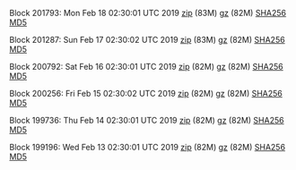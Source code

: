 Block 201793: Mon Feb 18 02:30:01 UTC 2019 [zip](https://files.01coin.io/mainnet/2019-02-18/bootstrap.dat.zip) (83M) [gz](https://files.01coin.io/mainnet/2019-02-18/bootstrap.dat.tar.gz) (82M) [SHA256](https://files.01coin.io/mainnet/2019-02-18/sha256.txt) [MD5](https://files.01coin.io/mainnet/2019-02-18/md5.txt)

Block 201287: Sun Feb 17 02:30:02 UTC 2019 [zip](https://files.01coin.io/mainnet/2019-02-17/bootstrap.dat.zip) (83M) [gz](https://files.01coin.io/mainnet/2019-02-17/bootstrap.dat.tar.gz) (82M) [SHA256](https://files.01coin.io/mainnet/2019-02-17/sha256.txt) [MD5](https://files.01coin.io/mainnet/2019-02-17/md5.txt)

Block 200792: Sat Feb 16 02:30:01 UTC 2019 [zip](https://files.01coin.io/mainnet/2019-02-16/bootstrap.dat.zip) (82M) [gz](https://files.01coin.io/mainnet/2019-02-16/bootstrap.dat.tar.gz) (82M) [SHA256](https://files.01coin.io/mainnet/2019-02-16/sha256.txt) [MD5](https://files.01coin.io/mainnet/2019-02-16/md5.txt)

Block 200256: Fri Feb 15 02:30:02 UTC 2019 [zip](https://files.01coin.io/mainnet/2019-02-15/bootstrap.dat.zip) (82M) [gz](https://files.01coin.io/mainnet/2019-02-15/bootstrap.dat.tar.gz) (82M) [SHA256](https://files.01coin.io/mainnet/2019-02-15/sha256.txt) [MD5](https://files.01coin.io/mainnet/2019-02-15/md5.txt)

Block 199736: Thu Feb 14 02:30:01 UTC 2019 [zip](https://files.01coin.io/mainnet/2019-02-14/bootstrap.dat.zip) (82M) [gz](https://files.01coin.io/mainnet/2019-02-14/bootstrap.dat.tar.gz) (82M) [SHA256](https://files.01coin.io/mainnet/2019-02-14/sha256.txt) [MD5](https://files.01coin.io/mainnet/2019-02-14/md5.txt)

Block 199196: Wed Feb 13 02:30:01 UTC 2019 [zip](https://files.01coin.io/mainnet/2019-02-13/bootstrap.dat.zip) (82M) [gz](https://files.01coin.io/mainnet/2019-02-13/bootstrap.dat.tar.gz) (82M) [SHA256](https://files.01coin.io/mainnet/2019-02-13/sha256.txt) [MD5](https://files.01coin.io/mainnet/2019-02-13/md5.txt)
